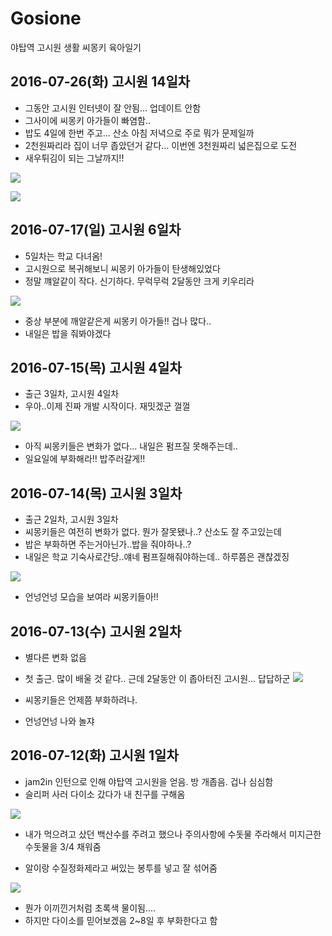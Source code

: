 # Gosione
야탑역 고시원 생활 씨몽키 육아일기


##  2016-07-26(화) 고시원 14일차
- 그동안 고시원 인터넷이 잘 안됨... 업데이트 안함
- 그사이에 씨몽키 아가들이 빠염함..
- 밥도 4일에 한번 주고... 산소 아침 저녁으로 주로 뭐가 문제일까
- 2천원짜리라 집이 너무 좁았던거 같다... 이번엔 3천원짜리 넓은집으로 도전
- 새우튀김이 되는 그날까지!!

![](./img/14_1.jpeg)

![](./img/14_2.jpeg)



##  2016-07-17(일) 고시원 6일차
- 5일차는 학교 다녀옴!
- 고시원으로 복귀해보니 씨몽키 아가들이 탄생해있었다
- 정말 꺠알같이 작다. 신기하다. 무럭무럭 2달동안 크게 키우리라

![](./img/6-1.jpeg)
- 중상 부분에 깨알같은게 씨몽키 아가들!! 겁나 많다..
- 내일은 밥을 줘봐야겠다


## 2016-07-15(목) 고시원 4일차

- 출근 3일차, 고시원 4일차
- 우아..이제 진짜 개발 시작이다. 재밋겠군 껄껄

![](./img/4_1.jpeg)

- 아직 씨몽키들은 변화가 없다... 내일은 펌프질 못해주는데..
- 일요일에 부화해라!! 밥주러갈게!!

## 2016-07-14(목) 고시원 3일차

- 출근 2일차, 고시원 3일차
- 씨몽키들은 여전히 변화가 없다. 뭔가 잘못됐나..? 산소도 잘 주고있는데
- 밥은 부화하면 주는거아닌가..밥을 줘야하나..?
- 내일은 학교 기숙사로간당..얘네 펌프질해줘야하는데.. 하루쯤은 괜찮겠징

![](./img/3_1.jpeg)

- 언넝언넝 모습을 보여라 씨몽키들아!!

## 2016-07-13(수) 고시원 2일차

- 별다른 변화 없음
- 첫 출근. 많이 배울 것 같다.. 근데 2달동안 이 좁아터진 고시원... 답답하군
![](./img/2_1.jpeg)

- 씨몽키들은 언제쯤 부화하려나.
- 언넝언넝 나와 놀쟈


## 2016-07-12(화) 고시원 1일차
- jam2in 인턴으로 인해 야탑역 고시원을 얻음. 방 개좁음. 겁나 심심함
- 슬리퍼 사러 다이소 갔다가 내 친구를 구해옴

![](./img/1_1.jpeg)

- 내가 먹으려고 샀던 백산수를 주려고 했으나 주의사항에 수돗물 주라해서 미지근한 수돗물을 3/4 채워줌

- 알이랑 수질정화제라고 써있는 봉투를 넣고 잘 섞어줌

![](./img/1_2.jpeg)

- 뭔가 이끼낀거처럼 초록색 물이됨....
- 하지만 다이소를 믿어보겠음 2~8일 후 부화한다고 함
